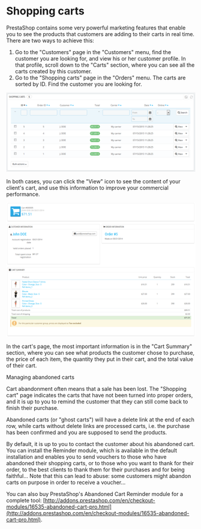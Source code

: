 # Shopping carts

PrestaShop contains some very powerful marketing features that enable you to see the products that customers are adding to their carts in real time. There are two ways to achieve this:

1. Go to the "Customers" page in the "Customers" menu, find the customer you are looking for, and view his or her customer profile. In that profile, scroll down to the "Carts" section, where you can see all the carts created by this customer.
2. Go to the "Shopping carts" page in the "Orders" menu. The carts are sorted by ID. Find the customer you are looking for.

![](../../../.gitbook/assets/38469730%20%283%29%20%283%29.png)

In both cases, you can click the "View" icon to see the content of your client's cart, and use this information to improve your commercial performance.

![](../../../.gitbook/assets/23038782%20%283%29%20%281%29%20%282%29.png)

In the cart's page, the most important information is in the "Cart Summary" section, where you can see what products the customer chose to purchase, the price of each item, the quantity they put in their cart, and the total value of their cart.

Managing abandoned carts

Cart abandonment often means that a sale has been lost.  The "Shopping cart" page indicates the carts that have not been turned into proper orders, and it is up to you to remind the customer that they can still come back to finish their purchase.

Abandoned carts \(or "ghost carts"\) will have a delete link at the end of each row, while carts without delete links are processed carts, i.e. the purchase has been confirmed and you are supposed to send the products.

By default, it is up to you to contact the customer about his abandoned cart. You can install the Reminder module, which is available in the default installation and enables you to send vouchers to those who have abandoned their shopping carts, or to those who you want to thank for their order, to the best clients to thank them for their purchases and for being faithful... Note that this can lead to abuse: some customers might abandon carts on purpose in order to receive a voucher...

 You can also buy PrestaShop's Abandoned Cart Reminder module for a complete tool: [http://addons.prestashop.com/en/checkout-modules/16535-abandoned-cart-pro.html](http://addons.prestashop.com/en/checkout-modules/16535-abandoned-cart-pro.html).

